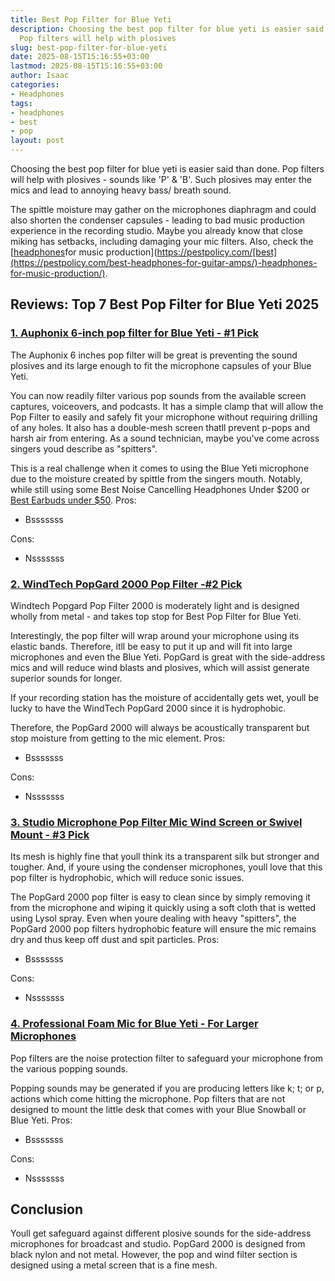 ```yaml
---
title: Best Pop Filter for Blue Yeti
description: Choosing the best pop filter for blue yeti is easier said than done.
  Pop filters will help with plosives
slug: best-pop-filter-for-blue-yeti
date: 2025-08-15T15:16:55+03:00
lastmod: 2025-08-15T15:16:55+03:00
author: Isaac
categories:
- Headphones
tags:
- headphones
- best
- pop
layout: post
---
```

Choosing the best pop filter for blue yeti is easier said than done. Pop filters will help with plosives - sounds like 'P' & 'B'. Such plosives may enter the mics and lead to annoying heavy bass/ breath sound.

The spittle moisture may gather on the microphones diaphragm and could also shorten the condenser capsules - leading to bad music production experience in the recording studio. Maybe you already know that close miking has setbacks, including damaging your mic filters. Also, check the [[headphones](https://pestpolicy.com/best-dj-headphones/)for music production](https://pestpolicy.com/[best](https://pestpolicy.com/best-headphones-for-guitar-amps/)-headphones-for-music-production/).

##  Reviews: Top 7 Best Pop Filter for Blue Yeti 2025

###  [1. Auphonix 6-inch pop filter for Blue Yeti - #1 Pick](https://www.amazon.com/dp/B00HBN6T1I/?tag=p-policy-20)

The Auphonix 6 inches pop filter will be great is preventing the sound plosives and its large enough to fit the microphone capsules of your Blue Yeti.

You can now readily filter various pop sounds from the available screen captures, voiceovers, and podcasts. It has a simple clamp that will allow the Pop Filter to easily and safely fit your microphone without requiring drilling of any holes. It also has a double-mesh screen thatll prevent p-pops and harsh air from entering. As a sound technician, maybe you've come across singers youd describe as "spitters".

This is a real challenge when it comes to using the Blue Yeti microphone due to the moisture created by spittle from the singers mouth. Notably, while still using some Best Noise Cancelling Headphones Under $200 or [Best Earbuds under $50](https://pestpolicy.com/best-earbuds-under-50/).
Pros:

- Bsssssss

Cons:

- Nsssssss

###  [2. WindTech PopGard 2000 Pop Filter -#2 Pick](https://www.amazon.com/dp/B00946ZJN4/?tag=p-policy-20)

Windtech Popgard Pop Filter 2000 is moderately light and is designed wholly from metal - and takes top stop for Best Pop Filter for Blue Yeti.

Interestingly, the pop filter will wrap around your microphone using its elastic bands. Therefore, itll be easy to put it up and will fit into large microphones and even the Blue Yeti. PopGard is great with the side-address mics and will reduce wind blasts and plosives, which will assist generate superior sounds for longer.

If your recording station has the moisture of accidentally gets wet, youll be lucky to have the WindTech PopGard 2000 since it is hydrophobic.

Therefore, the PopGard 2000 will always be acoustically transparent but stop moisture from getting to the mic element.
Pros:

- Bsssssss

Cons:

- Nsssssss

###  [3. Studio Microphone Pop Filter Mic Wind Screen or Swivel Mount - #3 Pick](https://www.amazon.com/dp/B008AOH1O6/?tag=p-policy-20)

Its mesh is highly fine that youll think its a transparent silk but stronger and tougher. And, if youre using the condenser microphones, youll love that this pop filter is hydrophobic, which will reduce sonic issues.

The PopGard 2000 pop filter is easy to clean since by simply removing it from the microphone and wiping it quickly using a soft cloth that is wetted using Lysol spray. Even when youre dealing with heavy "spitters", the PopGard 2000 pop filters hydrophobic feature will ensure the mic remains dry and thus keep off dust and spit particles.
Pros:

- Bsssssss

Cons:

- Nsssssss

###  [4. Professional Foam Mic for Blue Yeti - For Larger Microphones](https://www.amazon.com/dp/B017PH9682/?tag=p-policy-20)

Pop filters are the noise protection filter to safeguard your microphone from the various popping sounds.

Popping sounds may be generated if you are producing letters like k; t; or p, actions which come hitting the microphone. Pop filters that are not designed to mount the little desk that comes with your Blue Snowball or Blue Yeti.
Pros:

- Bsssssss

Cons:

- Nsssssss

##  Conclusion

Youll get safeguard against different plosive sounds for the side-address microphones for broadcast and studio. PopGard 2000 is designed from black nylon and not metal. However, the pop and wind filter section is designed using a metal screen that is a fine mesh.
